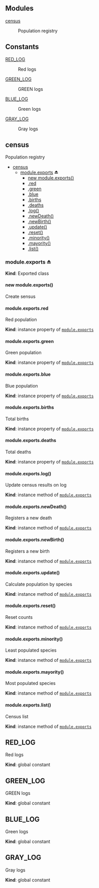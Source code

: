 ## Modules

<dl>
<dt><a href="#module_census">census</a></dt>
<dd><p>Population registry</p>
</dd>
</dl>

## Constants

<dl>
<dt><a href="#RED_LOG">RED_LOG</a></dt>
<dd><p>Red logs</p>
</dd>
<dt><a href="#GREEN_LOG">GREEN_LOG</a></dt>
<dd><p>GREEN logs</p>
</dd>
<dt><a href="#BLUE_LOG">BLUE_LOG</a></dt>
<dd><p>Green logs</p>
</dd>
<dt><a href="#GRAY_LOG">GRAY_LOG</a></dt>
<dd><p>Gray logs</p>
</dd>
</dl>

<a name="module_census"></a>

## census

Population registry

- [census](#module_census)
  - [module.exports](#exp_module_census--module.exports) ⏏
    - [new module.exports()](#new_module_census--module.exports_new)
    - [.red](#module_census--module.exports+red)
    - [.green](#module_census--module.exports+green)
    - [.blue](#module_census--module.exports+blue)
    - [.births](#module_census--module.exports+births)
    - [.deaths](#module_census--module.exports+deaths)
    - [.log()](#module_census--module.exports+log)
    - [.newDeath()](#module_census--module.exports+newDeath)
    - [.newBirth()](#module_census--module.exports+newBirth)
    - [.update()](#module_census--module.exports+update)
    - [.reset()](#module_census--module.exports+reset)
    - [.minority()](#module_census--module.exports+minority)
    - [.mayority()](#module_census--module.exports+mayority)
    - [.list()](#module_census--module.exports+list)

<a name="exp_module_census--module.exports"></a>

### module.exports ⏏

**Kind**: Exported class  
<a name="new_module_census--module.exports_new"></a>

#### new module.exports()

Create sensus

<a name="module_census--module.exports+red"></a>

#### module.exports.red

Red population

**Kind**: instance property of [<code>module.exports</code>](#exp_module_census--module.exports)  
<a name="module_census--module.exports+green"></a>

#### module.exports.green

Green population

**Kind**: instance property of [<code>module.exports</code>](#exp_module_census--module.exports)  
<a name="module_census--module.exports+blue"></a>

#### module.exports.blue

Blue population

**Kind**: instance property of [<code>module.exports</code>](#exp_module_census--module.exports)  
<a name="module_census--module.exports+births"></a>

#### module.exports.births

Total births

**Kind**: instance property of [<code>module.exports</code>](#exp_module_census--module.exports)  
<a name="module_census--module.exports+deaths"></a>

#### module.exports.deaths

Total deaths

**Kind**: instance property of [<code>module.exports</code>](#exp_module_census--module.exports)  
<a name="module_census--module.exports+log"></a>

#### module.exports.log()

Update census results on log

**Kind**: instance method of [<code>module.exports</code>](#exp_module_census--module.exports)  
<a name="module_census--module.exports+newDeath"></a>

#### module.exports.newDeath()

Registers a new death

**Kind**: instance method of [<code>module.exports</code>](#exp_module_census--module.exports)  
<a name="module_census--module.exports+newBirth"></a>

#### module.exports.newBirth()

Registers a new birth

**Kind**: instance method of [<code>module.exports</code>](#exp_module_census--module.exports)  
<a name="module_census--module.exports+update"></a>

#### module.exports.update()

Calculate population by species

**Kind**: instance method of [<code>module.exports</code>](#exp_module_census--module.exports)  
<a name="module_census--module.exports+reset"></a>

#### module.exports.reset()

Reset counts

**Kind**: instance method of [<code>module.exports</code>](#exp_module_census--module.exports)  
<a name="module_census--module.exports+minority"></a>

#### module.exports.minority()

Least populated species

**Kind**: instance method of [<code>module.exports</code>](#exp_module_census--module.exports)  
<a name="module_census--module.exports+mayority"></a>

#### module.exports.mayority()

Most populated species

**Kind**: instance method of [<code>module.exports</code>](#exp_module_census--module.exports)  
<a name="module_census--module.exports+list"></a>

#### module.exports.list()

Census list

**Kind**: instance method of [<code>module.exports</code>](#exp_module_census--module.exports)  
<a name="RED_LOG"></a>

## RED_LOG

Red logs

**Kind**: global constant  
<a name="GREEN_LOG"></a>

## GREEN_LOG

GREEN logs

**Kind**: global constant  
<a name="BLUE_LOG"></a>

## BLUE_LOG

Green logs

**Kind**: global constant  
<a name="GRAY_LOG"></a>

## GRAY_LOG

Gray logs

**Kind**: global constant

